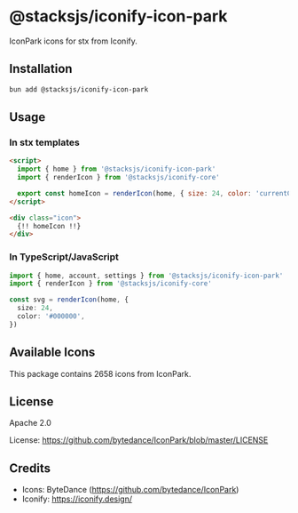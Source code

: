 # @stacksjs/iconify-icon-park

IconPark icons for stx from Iconify.

## Installation

```bash
bun add @stacksjs/iconify-icon-park
```

## Usage

### In stx templates

```html
<script>
  import { home } from '@stacksjs/iconify-icon-park'
  import { renderIcon } from '@stacksjs/iconify-core'

  export const homeIcon = renderIcon(home, { size: 24, color: 'currentColor' })
</script>

<div class="icon">
  {!! homeIcon !!}
</div>
```

### In TypeScript/JavaScript

```typescript
import { home, account, settings } from '@stacksjs/iconify-icon-park'
import { renderIcon } from '@stacksjs/iconify-core'

const svg = renderIcon(home, {
  size: 24,
  color: '#000000',
})
```

## Available Icons

This package contains 2658 icons from IconPark.

## License

Apache 2.0

License: https://github.com/bytedance/IconPark/blob/master/LICENSE

## Credits

- Icons: ByteDance (https://github.com/bytedance/IconPark)
- Iconify: https://iconify.design/
